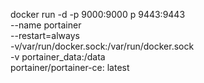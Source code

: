 docker run -d -p 9000:9000 p 9443:9443 \
--name portainer \
--restart=always \
-v/var/run/docker.sock:/var/run/docker.sock \
-v portainer_data:/data\
portainer/portainer-ce: latest
